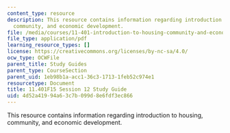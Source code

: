 ```yaml
---
content_type: resource
description: This resource contains information regarding introduction to housing,
  community, and economic development.
file: /media/courses/11-401-introduction-to-housing-community-and-economic-development-fall-2015/4d52a41994a63c7b099d8e6fdf3ec866_MIT11_401F15_Session12.pdf
file_type: application/pdf
learning_resource_types: []
license: https://creativecommons.org/licenses/by-nc-sa/4.0/
ocw_type: OCWFile
parent_title: Study Guides
parent_type: CourseSection
parent_uid: 1eb98b1a-acc1-36c3-1713-1feb52c974e1
resourcetype: Document
title: 11.401F15 Session 12 Study Guide
uid: 4d52a419-94a6-3c7b-099d-8e6fdf3ec866
---
```

This resource contains information regarding introduction to housing, community, and economic development.